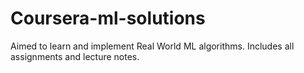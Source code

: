 # Coursera-ml-solutions

Aimed to learn and implement Real World ML algorithms.
Includes all assignments and lecture notes.
